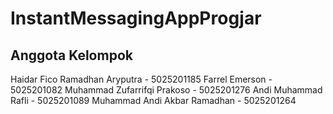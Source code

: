 # InstantMessagingAppProgjar

## Anggota Kelompok

Haidar Fico Ramadhan Aryputra - 5025201185
Farrel Emerson - 5025201082
Muhammad Zufarrifqi Prakoso - 5025201276
Andi Muhammad Rafli - 5025201089
Muhammad Andi Akbar Ramadhan - 5025201264

